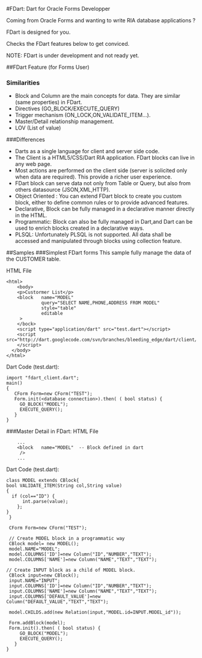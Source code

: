 #FDart: Dart for Oracle Forms Developper


Coming from Oracle Forms and wanting to write RIA database applications ?

FDart is designed for you.

Checks the FDart features below to get conviced.

NOTE: FDart is under development and not ready yet. 

##FDart Feature (for Forms User)

### Similarities
* Block and Column are the main concepts for data. They are similar (same properties) in FDart.
* Directives (GO\_BLOCK/EXECUTE\_QUERY)
* Trigger mechanism (ON\_LOCK,ON\_VALIDATE\_ITEM...).
* Master/Detail relationship management.
* LOV (List of value)

###Differences
* Darts as a single language for client and server side code.
* The Client is a HTML5/CSS/Dart RIA application. FDart blocks can live in any web page.
* Most actions are performed on the client side (server is solicited only when data are required). This provide a richer user experience.
* FDart block can serve data not only from Table or Query, but also from others  datasource (JSON,XML,HTTP).
* Object Oriented : You can extend FDart block to create you custom block, either to define common rules or to provide advanced features.
* Declarative, Block can be fully managed in a declarative manner directly in the HTML.
* Programmatic: Block can also be fully managed in Dart,and Dart can be used to enrich blocks created in a declarative ways.
* PLSQL: Unfortunately PLSQL is not supported. All data shall be accessed and manipulated through blocks using collection feature.


##Samples
###Simplest FDart forms
This sample fully manage the data of the CUSTOMER table.

HTML File

    <html>
        <body>
        <p>Custormer List</p>   
        <block   name="MODEL" 
                 query="SELECT NAME,PHONE,ADDRESS FROM MODEL"
                 style="table"
                 editable
         >  
        </bock>
        <script type="application/dart" src="test.dart"></script>
        <script src="http://dart.googlecode.com/svn/branches/bleeding_edge/dart/client/dart.js">
        </script>
      </body>
    </html>



Dart Code  (test.dart):


    import "fdart_client.dart";
    main() 
    {
       CForm Form=new CForm("TEST");
       Form.init(<database connection>).then( ( bool status) {
         GO_BLOCK("MODEL"); 
         EXECUTE_QUERY();
       }
    }

###Master Detail in FDart:
HTML File
     
        ...  
        <block   name="MODEL"  -- Block defined in dart
         />  
        ...


Dart Code  (test.dart):


    class MODEL extends CBlock{
    bool VALIDATE_ITEM(String col,String value) 
    {
      if (col=="ID") {
          int.parse(value);
        };
    }
     }

     CForm Form=new CForm("TEST");

     // Create MODEL block in a programmatic way
     CBlock model= new MODEL();
     model.NAME="MODEL";
     model.COLUMNS['ID']=new Column("ID","NUMBER","TEXT");
     model.COLUMNS['NAME']=new Column("NAME","TEXT","TEXT");

    // Create INPUT block as a child of MODEL block.
     CBlock input=new CBlock();
     input.NAME="INPUT";
     input.COLUMNS['ID']=new Column("ID","NUMBER","TEXT");
     input.COLUMNS['NAME']=new Column("NAME","TEXT","TEXT");
     input.COLUMNS['DEFAULT_VALUE']=new Column("DEFAULT_VALUE","TEXT","TEXT");
     
     model.CHILDS.add(new Relation(input,"MODEL.id=INPUT.MODEL_id"));
     
     Form.addBlock(model);
     Form.init().then( ( bool status) {
         GO_BLOCK("MODEL");
         EXECUTE_QUERY();
       }
    }